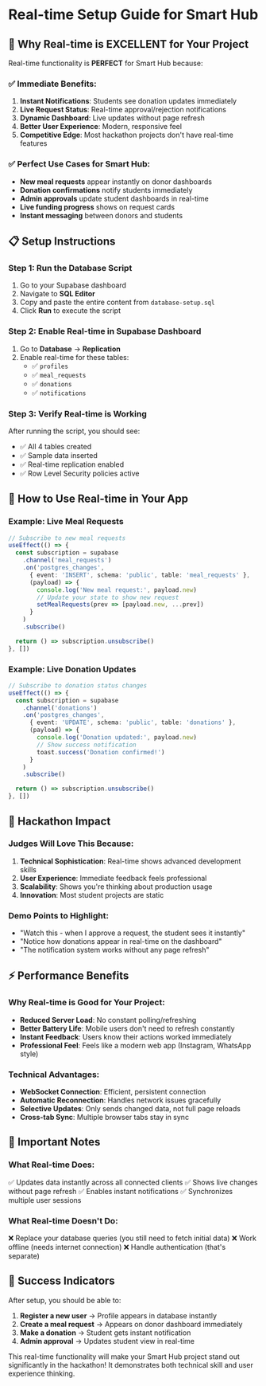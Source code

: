 # Real-time Setup Guide for Smart Hub

## 🚀 Why Real-time is EXCELLENT for Your Project

Real-time functionality is **PERFECT** for Smart Hub because:

### ✅ **Immediate Benefits:**
1. **Instant Notifications**: Students see donation updates immediately
2. **Live Request Status**: Real-time approval/rejection notifications
3. **Dynamic Dashboard**: Live updates without page refresh
4. **Better User Experience**: Modern, responsive feel
5. **Competitive Edge**: Most hackathon projects don't have real-time features

### ✅ **Perfect Use Cases for Smart Hub:**
- **New meal requests** appear instantly on donor dashboards
- **Donation confirmations** notify students immediately
- **Admin approvals** update student dashboards in real-time
- **Live funding progress** shows on request cards
- **Instant messaging** between donors and students

## 📋 Setup Instructions

### Step 1: Run the Database Script
1. Go to your Supabase dashboard
2. Navigate to **SQL Editor**
3. Copy and paste the entire content from `database-setup.sql`
4. Click **Run** to execute the script

### Step 2: Enable Real-time in Supabase Dashboard
1. Go to **Database** → **Replication**
2. Enable real-time for these tables:
   - ✅ `profiles`
   - ✅ `meal_requests`
   - ✅ `donations` 
   - ✅ `notifications`

### Step 3: Verify Real-time is Working
After running the script, you should see:
- ✅ All 4 tables created
- ✅ Sample data inserted
- ✅ Real-time replication enabled
- ✅ Row Level Security policies active

## 🔧 How to Use Real-time in Your App

### Example: Live Meal Requests
```typescript
// Subscribe to new meal requests
useEffect(() => {
  const subscription = supabase
    .channel('meal_requests')
    .on('postgres_changes', 
      { event: 'INSERT', schema: 'public', table: 'meal_requests' },
      (payload) => {
        console.log('New meal request:', payload.new)
        // Update your state to show new request
        setMealRequests(prev => [payload.new, ...prev])
      }
    )
    .subscribe()

  return () => subscription.unsubscribe()
}, [])
```

### Example: Live Donation Updates
```typescript
// Subscribe to donation status changes
useEffect(() => {
  const subscription = supabase
    .channel('donations')
    .on('postgres_changes',
      { event: 'UPDATE', schema: 'public', table: 'donations' },
      (payload) => {
        console.log('Donation updated:', payload.new)
        // Show success notification
        toast.success('Donation confirmed!')
      }
    )
    .subscribe()

  return () => subscription.unsubscribe()
}, [])
```

## 🎯 Hackathon Impact

### **Judges Will Love This Because:**
1. **Technical Sophistication**: Real-time shows advanced development skills
2. **User Experience**: Immediate feedback feels professional
3. **Scalability**: Shows you're thinking about production usage
4. **Innovation**: Most student projects are static

### **Demo Points to Highlight:**
- "Watch this - when I approve a request, the student sees it instantly"
- "Notice how donations appear in real-time on the dashboard"
- "The notification system works without any page refresh"

## ⚡ Performance Benefits

### **Why Real-time is Good for Your Project:**
- **Reduced Server Load**: No constant polling/refreshing
- **Better Battery Life**: Mobile users don't need to refresh constantly  
- **Instant Feedback**: Users know their actions worked immediately
- **Professional Feel**: Feels like a modern web app (Instagram, WhatsApp style)

### **Technical Advantages:**
- **WebSocket Connection**: Efficient, persistent connection
- **Automatic Reconnection**: Handles network issues gracefully
- **Selective Updates**: Only sends changed data, not full page reloads
- **Cross-tab Sync**: Multiple browser tabs stay in sync

## 🚨 Important Notes

### **What Real-time Does:**
✅ Updates data instantly across all connected clients
✅ Shows live changes without page refresh
✅ Enables instant notifications
✅ Synchronizes multiple user sessions

### **What Real-time Doesn't Do:**
❌ Replace your database queries (you still need to fetch initial data)
❌ Work offline (needs internet connection)
❌ Handle authentication (that's separate)

## 🎉 Success Indicators

After setup, you should be able to:
1. **Register a new user** → Profile appears in database instantly
2. **Create a meal request** → Appears on donor dashboard immediately  
3. **Make a donation** → Student gets instant notification
4. **Admin approval** → Updates student view in real-time

This real-time functionality will make your Smart Hub project stand out significantly in the hackathon! It demonstrates both technical skill and user experience thinking.